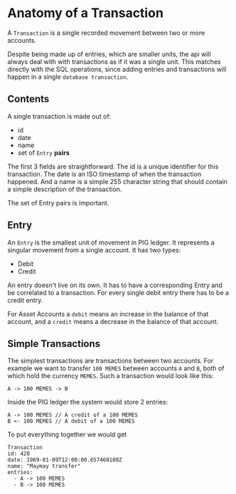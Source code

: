 # Anatomy of a Transaction

A `Transaction` is a single recorded movement between two or more accounts. 

Despite being made up of entries, which are smaller units, the api will always deal with with transactions as if it was a single unit. This matches directly with the SQL operations, since adding entries and transactions will happen in a single `database transaction`.

## Contents
A single transaction is made out of:
- id 
- date
- name
- set of `Entry` **pairs**

The first 3 fields are straightforward. The id is a unique identifier for this transaction. The date is an ISO timestamp of when the transaction happened. And a name is a simple 255 character string that should contain a simple description of the transaction. 

The set of Entry pairs is important.

## Entry
An `Entry` is the smallest unit of movement in PIG ledger. It represents a singular movement from a single account. It has two types:
- Debit
- Credit

An entry doesn't live on its own. It has to have a corresponding Entry and be correlated to a transaction. For every single debit entry there has to be a credit entry.

For Asset Accounts a `debit` means an increase in the balance of that account, and a `credit` means a decrease in the balance of that account. 

## Simple Transactions

The simplest transactions are transactions between two accounts.
For example we want to transfer `100 MEMES` between accounts `A` and `B`, both of which hold the currency `MEMES`. Such a transaction would look like this:
```
A -> 100 MEMES -> B
```
Inside the PIG ledger the system would store 2 entries:
```
A -> 100 MEMES // A credit of a 100 MEMES
B <- 100 MEMES // A debit of a 100 MEMES
```
To put everything together we would get
```
Transaction
id: 420
date: 1969-01-09T12:00:00.657468100Z
name: "Maymay transfer"
entries:
  - A -> 100 MEMES
  - B -> 100 MEMES
```


